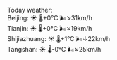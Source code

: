 Today weather:  
Beijing: ☀️ 🌡️+0°C 🌬️↘31km/h  
Tianjin: ☀️ 🌡️+0°C 🌬️↘19km/h  
Shijiazhuang: ☀️ 🌡️+1°C 🌬️↓22km/h  
Tangshan: ☀️ 🌡️-0°C 🌬️↘25km/h  
